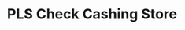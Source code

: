---
title: "PLS Check Cashing Store"
url: /indianapolis/pls-check-cashing-store/
shop: Lebensmittel
---